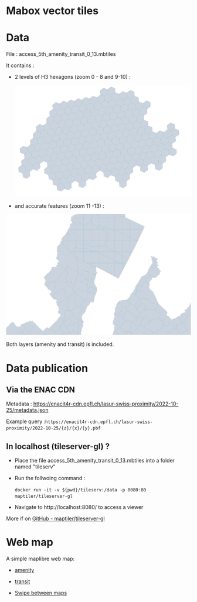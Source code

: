 # Mabox vector tiles

# Data

File : access_5th_amenity_transit_0_13.mbtiles

It contains : 

* 2 levels of H3 hexagons (zoom 0 - 8 and 9-10) :
  
  ![m](h3.png)

* and accurate features (zoom 11 -13) :

![  ](polygon.png)

Both layers (amenity and transit) is included. 

# 

# Data publication

## Via the ENAC CDN

Metadata : https://enacit4r-cdn.epfl.ch/lasur-swiss-proximity/2022-10-25/metadata.json

Example query :`https://enacit4r-cdn.epfl.ch/lasur-swiss-proximity/2022-10-25/{z}/{x}/{y}.pbf`

## In localhost  (tileserver-gl) ?

- Place the file access_5th_amenity_transit_0_13.mbtiles into a folder named "tileserv"

- Run the follwoing command : 
  
   `docker run -it -v ${pwd}/tileserv:/data -p 8080:80 maptiler/tileserver-gl`
* Navigate to http://localhost:8080/ to access a viewer

More if on [GitHub - maptiler/tileserver-gl](https://github.com/maptiler/tileserver-gl)

# Web map

A simple maplibre web map: 

* [amenity](https://enacit4r-cdn.epfl.ch/lasur-swiss-proximity/2022-10-25/access_5th_amenity.html)

* [transit](https://enacit4r-cdn.epfl.ch/lasur-swiss-proximity/2022-10-25/access_5th_transit.html)

* [Swipe between maps](https://enacit4r-cdn.epfl.ch/lasur-swiss-proximity/2022-10-25/compare.html)
